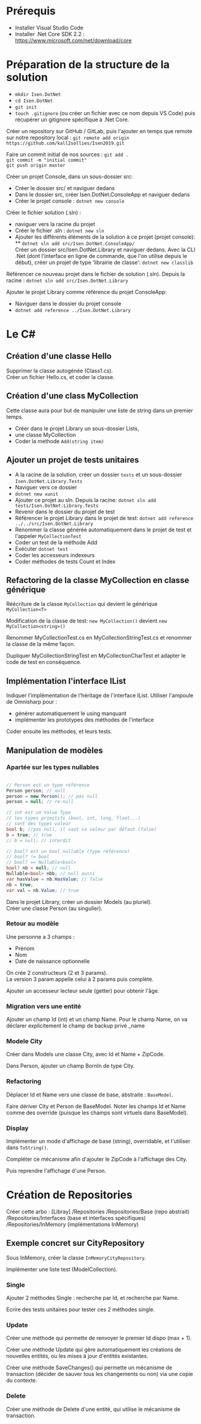 # Prérequis 
* Installer Visual Studio Code
* Installer .Net Core SDK 2.2 :
  https://www.microsoft.com/net/download/core    
# Préparation de la structure de la solution
* `mkdir Isen.DotNet`  
* `cd Isen.DotNet`  
* `git init`  
* `touch .gitignore`  (ou créer un fichier avec ce nom depuis VS Code) puis récupérer un gitignore spécifique à .Net Core.  

Créer un repository sur GitHub / GitLab, puis l'ajouter en temps que
remote sur notre repository local :
`git remote add origin https://github.com/kall2sollies/Isen2019.git`  

Faire un commit initial de nos sources :
`git add .`  
`git commit -m "initial commit"`  
`git push origin master`  

Créer un projet Console, dans un sous-dossier src:
* Créer le dossier src/ et naviguer dedans  
* Dans le dossier src, créer    Isen.DotNet.ConsoleApp et naviguer dedans  
* Créer le projet console : `dotnet new console`  

Créer le fichier solution (.sln) :
* naviguer vers la racine du projet  
* Créer le fichier .sln : `dotnet new sln` 
* Ajouter les différents éléments de la solution à ce projet (projet console):
** `dotnet sln add src/Isen.DotNet.ConsoleApp/`  
Créer un dossier src/Isen.DotNet.Library et naviguer dedans.
Avec la CLI .Net (dont l'interface en ligne de commande, que l'on utilise depuis le début), créer un projet de type 'librairie de classe':
`dotnet new classlib`  

Référencer ce nouveau projet dans le fichier de solution (.sln).
Depuis la racine : `dotnet sln add src/Isen.DotNet.Library`  

Ajouter le projet Library comme référence du projet ConsoleApp:
* Naviguer dans le dossier du projet console  
* `dotnet add reference ../Isen.DotNet.Library`  

# Le C#

## Création d'une classe Hello
Supprimer la classe autogénée (Class1.cs).  
Créer un fichier Hello.cs, et coder la classe.  

## Création d'une class MyCollection
Cette classe aura pour but de manipuler 
une liste de string dans un premier temps.  
* Créer dans le projet Library un 
  sous-dossier Lists,
* une classe MyCollection
* Coder la methode `Add(string item)`  

## Ajouter un projet de tests unitaires
* A la racine de la solution, créer un dossier `tests` et un sous-dossier `Isen.DotNet.Library.Tests` 
* Naviguer vers ce dossier
* `dotnet new xunit`  
* Ajouter ce projet au sln. Depuis la racine: `dotnet sln add tests/Isen.DotNet.Library.Tests`  
* Revenir dans le dossier du projet de test
* Référencer le projet Library dans le projet de test: `dotnet add reference ../../src/Isen.DotNet.Library`  
* Renommer la classe générée automatiquement dans le projet de test et l'appeler `MyCollectionTest`  
* Coder un test de la méthode Add
* Exécuter `dotnet test`  
* Coder les accesseurs indexeurs
* Coder méthodes de tests Count et Index

## Refactoring de la classe MyCollection en classe générique

Réécriture de la classe `MyCollection` qui devient le générique `MyCollection<T>`  

Modification de la classe de test: `new MyCollection()` devient `new MyCollection<string>()`  

Renommer MyCollectionTest.cs en MyCollectionStringTest.cs et renommer la classe de la même façon.

Dupliquer MyCollectionStringTest en MyCollectionCharTest et adapter le code de test en conséquence.

## Implémentation l'interface IList<T>

Indiquer l'implémentation de l'héritage de l'interface IList<T>.
Utiliser l'ampoule de Omnisharp pour :
* générer automatiquement le using manquant
* implémenter les prototypes des méthodes de l'interface

Coder ensuite les méthodes, et leurs tests.

## Manipulation de modèles

### Apartée sur les types nullables
```csharp

// Person est un type référence
Person person; // null
person = new Person(); // pas null
person = null; // re-null

// int est un Value Type
// les types primitifs (bool, int, long, float...)
// sont des types valeur
bool b; //pas null, il vaut sa valeur par défaut (false)
b = true; // true
// b = null; // interdit

// bool? est un bool nullable (type référence)
// bool? != bool
// bool? == Nullable<bool>
bool? nb = null; // null
Nullable<bool> nbb; // null aussi
var hasValue = nb.HasValue; // false
nb = true;
var val = nb.Value; // true

```

Dans le projet Library, créer un dossier Models (au pluriel).  
Créer une classe Person (au singulier).  

### Retour au modèle
Une personne a 3 champs :
* Prénom
* Nom
* Date de naissance optionnelle

On crée 2 constructeurs (2 et 3 params).  
La version 3 param appelle celui à 2 params puis complète.  

Ajouter un accesseur lecteur seule (getter) pour obtenir l'âge.

### Migration vers une entité

Ajouter un champ Id (int) et un champ Name.
Pour le champ Name, on va déclarer explicitement le champ de backup privé _name

### Modele City

Créer dans Models une classe City, avec Id et Name + ZipCode.

Dans Person, ajouter un champ BornIn de type City.  

### Refactoring
Déplacer Id et Name vers une classe de base, abstraite : `BaseModel`. 

Faire dériver City et Person de BaseModel.
Noter les champs Id et Name comme des override (puisque les champs sont virtuels dans BaseModel). 

### Display

Implémenter un mode d'affichage de base (string), overridable, et l'utiliser dans `ToString()`.  

Compléter ce mécanisme afin d'ajouter le ZipCode à l'affichage des City.  

Puis reprendre l'affichage d'une Person.  

# Création de Repositories

Créer cette arbo :
[Libray]
    /Repositories
    /Repositories/Base (repo abstrait)
    /Repositories/Interfaces (base et interfaces spécifiques)
    /Repositories/InMemory (implémentations InMemory)

## Exemple concret sur CityRepository

Sous InMemory, créer la classe `InMemoryCityRepository`.   

Implémenter une liste test (ModelCollection).  
### Single

Ajouter 2 méthodes Single : recherche par Id, et recherche par Name.  

Ecrire des tests unitaires pour tester ces 2 méthodes single.

### Update

Créer une méthode qui permette de renvoyer le premier Id dispo (max + 1).

Créer une méthode Update qui gère automatiquement les créations de nouvelles entités, ou les mises à jour d'entités existantes.

Créer une méthode SaveChanges() qui permette un mécanisme de transaction (décider de sauver tous les changements ou non) via une copie du contexte.  

### Delete

Créer une méthode de Delete d'une entité, qui utilise le mécanisme de transaction.  